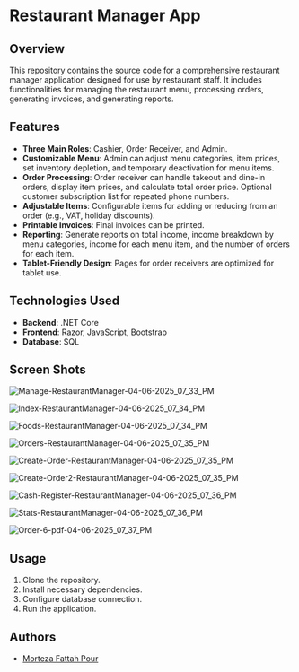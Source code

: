 # Restaurant Manager App

## Overview
This repository contains the source code for a comprehensive restaurant manager application designed for use by restaurant staff. It includes functionalities for managing the restaurant menu, processing orders, generating invoices, and generating reports.

## Features
- **Three Main Roles**: Cashier, Order Receiver, and Admin.
- **Customizable Menu**: Admin can adjust menu categories, item prices, set inventory depletion, and temporary deactivation for menu items.
- **Order Processing**: Order receiver can handle takeout and dine-in orders, display item prices, and calculate total order price. Optional customer subscription list for repeated phone numbers.
- **Adjustable Items**: Configurable items for adding or reducing from an order (e.g., VAT, holiday discounts).
- **Printable Invoices**: Final invoices can be printed.
- **Reporting**: Generate reports on total income, income breakdown by menu categories, income for each menu item, and the number of orders for each item.
- **Tablet-Friendly Design**: Pages for order receivers are optimized for tablet use.

## Technologies Used
- **Backend**: .NET Core
- **Frontend**: Razor, JavaScript, Bootstrap
- **Database**: SQL

## Screen Shots
![Manage-RestaurantManager-04-06-2025_07_33_PM](https://github.com/user-attachments/assets/53bfa0e6-b803-49ed-86d7-9c3634969448)

![Index-RestaurantManager-04-06-2025_07_34_PM](https://github.com/user-attachments/assets/dc58a751-3001-42dc-bbe5-cf1382253133)

![Foods-RestaurantManager-04-06-2025_07_34_PM](https://github.com/user-attachments/assets/f3998985-2e9e-4588-acb0-4dd271ffefb7)

![Orders-RestaurantManager-04-06-2025_07_35_PM](https://github.com/user-attachments/assets/09364576-7fea-4412-b584-83e3334dc480)

![Create-Order-RestaurantManager-04-06-2025_07_35_PM](https://github.com/user-attachments/assets/fe83f2a0-b78e-4fdc-9567-617933f43e83)

![Create-Order2-RestaurantManager-04-06-2025_07_35_PM](https://github.com/user-attachments/assets/e88629e9-1881-4341-b428-892f76ca5497)

![Cash-Register-RestaurantManager-04-06-2025_07_36_PM](https://github.com/user-attachments/assets/0ecc9a07-32cf-46e5-b0a0-db0fcf3803da)

![Stats-RestaurantManager-04-06-2025_07_36_PM](https://github.com/user-attachments/assets/4d42aabf-5e79-42d1-a520-692d0946ae72)

![Order-6-pdf-04-06-2025_07_37_PM](https://github.com/user-attachments/assets/5c2ee54d-7f0a-4f7f-9aec-ae3e08f52248)




## Usage
1. Clone the repository.
2. Install necessary dependencies.
3. Configure database connection.
4. Run the application.

## Authors
- [Morteza Fattah Pour](https://github.com/MortezaFp/)
